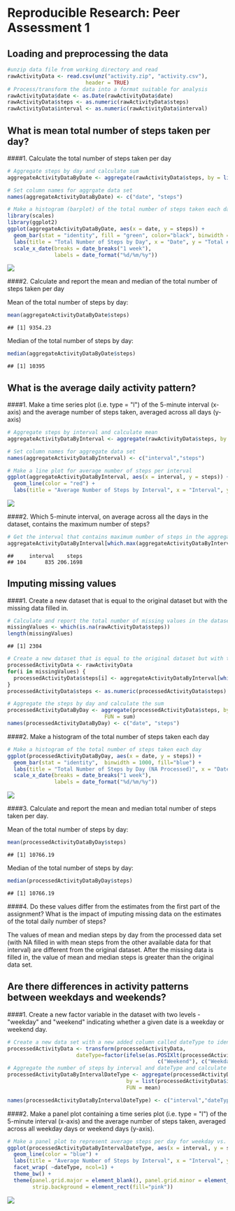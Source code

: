 # Reproducible Research: Peer Assessment 1



## Loading and preprocessing the data

```r
#unzip data file from working directory and read
rawActivityData <- read.csv(unz("activity.zip", "activity.csv"),
                         header = TRUE)
# Process/transform the data into a format suitable for analysis
rawActivityData$date <- as.Date(rawActivityData$date)
rawActivityData$steps <- as.numeric(rawActivityData$steps)
rawActivityData$interval <- as.numeric(rawActivityData$interval)
```

## What is mean total number of steps taken per day?
####1. Calculate the total number of steps taken per day


```r
# Aggregate steps by day and calculate sum
aggregateActivityDataByDate <- aggregate(rawActivityData$steps, by = list(rawActivityData$date), FUN = sum, na.rm = TRUE)

# Set column names for aggrgate data set
names(aggregateActivityDataByDate) <- c("date", "steps")

# Make a histogram (barplot) of the total number of steps taken each day
library(scales)
library(ggplot2)
ggplot(aggregateActivityDataByDate, aes(x = date, y = steps)) + 
  geom_bar(stat = "identity", fill = "green", color="black", binwidth = 1000) + 
  labs(title = "Total Number of Steps by Day", x = "Date", y = "Total # of Steps") +
  scale_x_date(breaks = date_breaks("1 week"),
               labels = date_format("%d/%m/%y")) 
```

![](PA1_template_files/figure-html/totalstepsperday-1.png) 

####2. Calculate and report the mean and median of the total number of steps taken per day

Mean of the total number of steps by day:

```r
mean(aggregateActivityDataByDate$steps)
```

```
## [1] 9354.23
```
Median of the total number of steps by day:

```r
median(aggregateActivityDataByDate$steps)
```

```
## [1] 10395
```

## What is the average daily activity pattern?
####1. Make a time series plot (i.e. type = "l") of the 5-minute interval (x-axis) and the average number of steps taken, averaged across all days (y-axis)


```r
# Aggregate steps by interval and calculate mean
aggregateActivityDataByInterval <- aggregate(rawActivityData$steps, by = list(rawActivityData$interval), FUN = mean, na.rm = TRUE)

# Set column names for aggregate data set
names(aggregateActivityDataByInterval) <- c("interval","steps")

# Make a line plot for average number of steps per interval 
ggplot(aggregateActivityDataByInterval, aes(x = interval, y = steps)) + 
  geom_line(color = "red") + 
  labs(title = "Average Number of Steps by Interval", x = "Interval", y = "Average Number of Steps")
```

![](PA1_template_files/figure-html/meanstepsperinterval-1.png) 

####2. Which 5-minute interval, on average across all the days in the dataset, contains the maximum number of steps?


```r
# Get the interval that contains maximum number of steps in the aggregate data set
aggregateActivityDataByInterval[which.max(aggregateActivityDataByInterval$steps), ]
```

```
##     interval    steps
## 104      835 206.1698
```

## Imputing missing values
####1. Create a new dataset that is equal to the original dataset but with the missing data filled in.


```r
# Calculate and report the total number of missing values in the dataset (i.e. the total number of rows with NAs)
missingValues <- which(is.na(rawActivityData$steps))
length(missingValues)
```

```
## [1] 2304
```

```r
# Create a new dataset that is equal to the original dataset but with the missing data filled in using the average number of step from the other available data for that interval
processedActivityData <- rawActivityData
for(i in missingValues) {
  processedActivityData$steps[i] <- aggregateActivityDataByInterval[which(aggregateActivityDataByInterval$interval == processedActivityData[i, "interval"]), "steps"]
}
processedActivityData$steps <- as.numeric(processedActivityData$steps)

# Aggregate the steps by day and calculate the sum
processedActivityDataByDay <- aggregate(processedActivityData$steps, by = list(processedActivityData$date),
                               FUN = sum)
names(processedActivityDataByDay) <- c("date", "steps")
```

####2. Make a histogram of the total number of steps taken each day


```r
# Make a histogram of the total number of steps taken each day 
ggplot(processedActivityDataByDay, aes(x = date, y = steps)) + 
  geom_bar(stat = "identity",  binwidth = 1000, fill="blue") + 
  labs(title = "Total Number of Steps by Day (NA Processed)", x = "Date", y = "Total # of Steps") +
  scale_x_date(breaks = date_breaks("1 week"),
               labels = date_format("%d/%m/%y")) 
```

![](PA1_template_files/figure-html/unnamed-chunk-4-1.png) 

####3. Calculate and report the mean and median total number of steps taken per day. 

Mean of the total number of steps by day:

```r
mean(processedActivityDataByDay$steps)
```

```
## [1] 10766.19
```
Median of the total number of steps by day:

```r
median(processedActivityDataByDay$steps)
```

```
## [1] 10766.19
```

####4. Do these values differ from the estimates from the first part of the assignment? What is the impact of imputing missing data on the estimates of the total daily number of steps?

The values of mean and median steps by day from the processed data set (with NA filled in with mean steps from the other available data for that interval) are different from the original dataset. After the missing data is filled in, the value of mean and median steps is greater than the original data set.

## Are there differences in activity patterns between weekdays and weekends?
####1. Create a new factor variable in the dataset with two levels - "weekday" and "weekend" indicating whether a given date is a weekday or weekend day.


```r
# Create a new data set with a new added column called dateType to identify weekend vs. weekday data based on the date
processedActivityData <- transform(processedActivityData, 
                      dateType=factor(ifelse(as.POSIXlt(processedActivityData$date)$wday %in% c(0, 6), 
                                                c("Weekend"), c("Weekday"))))
# Aggregate the number of steps by interval and dateType and calculate the mean
processedActivityDataByIntervalDateType <- aggregate(processedActivityData$steps,
                                      by = list(processedActivityData$interval, processedActivityData$dateType),
                                      FUN = mean)

names(processedActivityDataByIntervalDateType) <- c("interval","dateType","steps")
```

####2. Make a panel plot containing a time series plot (i.e. type = "l") of the 5-minute interval (x-axis) and the average number of steps taken, averaged across all weekday days or weekend days (y-axis).


```r
# Make a panel plot to represent average steps per day for weekday vs. weekend 
ggplot(processedActivityDataByIntervalDateType, aes(x = interval, y = steps)) + 
  geom_line(color = "blue") + 
  labs(title = "Average Number of Steps by Interval", x = "Interval", y = "Number of Steps") +
  facet_wrap( ~dateType, ncol=1) +
  theme_bw() + 
  theme(panel.grid.major = element_blank(), panel.grid.minor = element_blank(), 
        strip.background = element_rect(fill="pink"))
```

![](PA1_template_files/figure-html/unnamed-chunk-7-1.png) 
